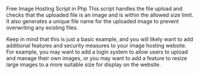 Free Image Hosting Script in Php
This script handles the file upload and checks that the uploaded file is an image and is within the allowed size limit. It also generates a unique file name for the uploaded image to prevent overwriting any existing files.

Keep in mind that this is just a basic example, and you will likely want to add additional features and security measures to your image hosting website. For example, you may want to add a login system to allow users to upload and manage their own images, or you may want to add a feature to resize large images to a more suitable size for display on the website.
